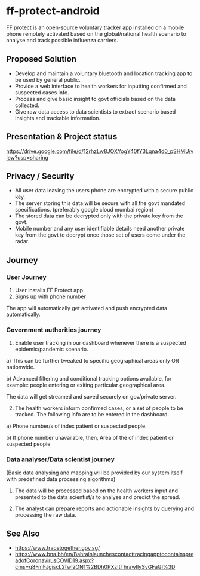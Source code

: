 # ff-protect-android
FF protect is an open-source voluntary tracker app installed on a mobile phone remotely activated based on the global/national health scenario to analyse and track possible influenza carriers.

## Proposed Solution

* Develop and maintain a voluntary bluetooth and location tracking app to be used by general public.
* Provide a web interface to health workers for inputting confirmed and suspected cases info.
* Process and give basic insight to govt officials based on the data collected.
* Give raw data access to data scientists to extract scenario based insights and trackable information.

## Presentation & Project status
https://drive.google.com/file/d/12rhzLw8JOXYogY40fY3Lqna4d0_pSHMU/view?usp=sharing

## Privacy / Security
* All user data leaving the users phone are encrypted with a secure public key.
* The server storing this data will be secure with all the govt mandated specifications. (preferably google cloud mumbai region)
* The stored data can be decrypted only with the private key from the govt.
* Mobile number and any user identifiable details need another private key from the govt to decrypt once those set of users come under the radar.

## Journey

### User Journey
1) User installs FF Protect app
2) Signs up with phone number

The app will automatically get activated and push encrypted data automatically.

### Government authorities journey
1) Enable user tracking in our dashboard whenever there is a suspected epidemic/pandemic scenario.

a) This can be further tweaked to specific geographical areas only OR nationwide.

b) Advanced filtering and conditional tracking options available, for example: people entering or exiting particular geographical area.

The data will get streamed and saved securely on gov/private server.

2) The health workers inform confirmed cases, or a set of people to be tracked. The following info are to be entered in the dashboard.

a) Phone number/s of index patient or suspected people. 

b) If phone number unavailable, then, Area of the of index patient or suspected people


### Data analyser/Data scientist journey
(Basic data analysing and mapping will be provided by our system itself with predefined data processing algorithms)
 
1) The data will be processed based on the health workers input and presented to the data scientist/s to analyse and predict the spread. 

2) The analyst can prepare reports and actionable insights by querying and processing the raw data.



## See Also
* https://www.tracetogether.gov.sg/
* https://www.bna.bh/en/BahrainlaunchescontacttracingapptocontainspreadofCoronavirusCOVID19.aspx?cms=q8FmFJgiscL2fwIzON1%2BDh0PXzItThrawIIySvGFaGI%3D
